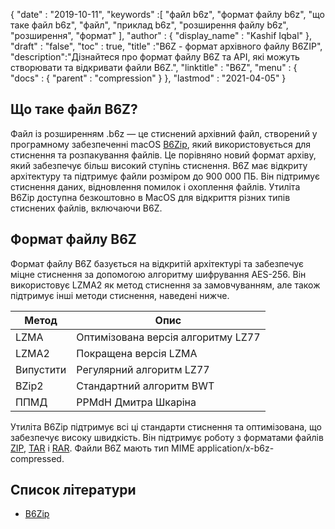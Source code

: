 {
  "date" : "2019-10-11",
  "keywords" :[ "файл b6z", "формат файлу b6z", "що таке файл b6z", "файл", "приклад b6z", "розширення файлу b6z", "розширення", "формат" ],
  "author" : {
    "display_name" : "Kashif Iqbal"
},
  "draft" : "false",
  "toc" : true,
  "title" :"B6Z - формат архівного файлу B6ZIP",
  "description":"Дізнайтеся про формат файлу B6Z та API, які можуть створювати та відкривати файли B6Z.",
  "linktitle" : "B6Z",
  "menu" : {
    "docs" : {
      "parent" : "compression"
}
},
  "lastmod" : "2021-04-05"
}

## Що таке файл B6Z?

Файл із розширенням .b6z — це стиснений архівний файл, створений у програмному забезпеченні macOS [B6Zip](http://b6zip.com), який використовується для стиснення та розпакування файлів. Це порівняно новий формат архіву, який забезпечує більш високий ступінь стиснення. B6Z має відкриту архітектуру та підтримує файли розміром до 900 000 ПБ. Він підтримує стиснення даних, відновлення помилок і охоплення файлів. Утиліта B6Zip доступна безкоштовно в MacOS для відкриття різних типів стиснених файлів, включаючи B6Z.

## Формат файлу B6Z

Формат файлу B6Z базується на відкритій архітектурі та забезпечує міцне стиснення за допомогою алгоритму шифрування AES-256. Він використовує LZMA2 як метод стиснення за замовчуванням, але також підтримує інші методи стиснення, наведені нижче.

|Метод|Опис|
---|---|
|LZMA |Оптимізована версія алгоритму LZ77|
|LZMA2| Покращена версія LZMA|
|Випустити| Регулярний алгоритм LZ77|
|BZip2| Стандартний алгоритм BWT|
|ППМД| PPMdH Дмитра Шкаріна|

Утиліта B6Zip підтримує всі ці стандарти стиснення та оптимізована, що забезпечує високу швидкість. Він підтримує роботу з форматами файлів [ZIP](/uk/compression/zip/), [TAR](/uk/compression/tar/) і [RAR](/uk/compression/rar/). Файли B6Z мають тип MIME application/x-b6z-compressed.

## Список літератури

* [B6Zip](http://b6zip.com)


